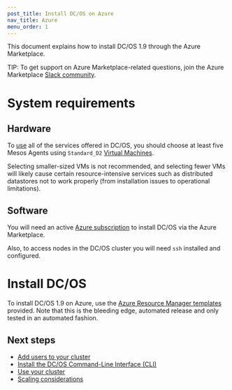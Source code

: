 ```yaml
---
post_title: Install DC/OS on Azure
nav_title: Azure
menu_order: 1
---
```


This document explains how to install DC/OS 1.9 through the Azure Marketplace.

TIP: To get support on Azure Marketplace-related questions, join the Azure Marketplace [Slack community](http://join.marketplace.azure.com).

# System requirements

## Hardware

To [use](/docs/1.9/usage/) all of the services offered in DC/OS, you should choose at least five Mesos Agents using `Standard_D2` [Virtual Machines](https://azure.microsoft.com/en-us/pricing/details/virtual-machines/).

Selecting smaller-sized VMs is not recommended, and selecting fewer VMs will likely cause certain resource-intensive services such as distributed datastores not to work properly (from installation issues to operational limitations).

## Software

You will need an active [Azure subscription](https://azure.microsoft.com/en-us/pricing/purchase-options/) to install DC/OS via the Azure Marketplace.

Also, to access nodes in the DC/OS cluster you will need `ssh` installed and configured.

# Install DC/OS

To install DC/OS 1.9 on Azure, use the [Azure Resource Manager templates](https://downloads.dcos.io/dcos/testing/master/azure.html) provided. Note that this is the bleeding edge, automated release and only tested in an automated fashion.

## Next steps

- [Add users to your cluster][10]
- [Install the DC/OS Command-Line Interface (CLI)][1]
- [Use your cluster][4]
- [Scaling considerations][3]

[1]: /docs/1.9/usage/cli/install/
[3]: https://azure.microsoft.com/en-us/documentation/articles/best-practices-auto-scaling/
[4]: /docs/1.9/usage/
[10]: /docs/1.9/administration/user-management/
